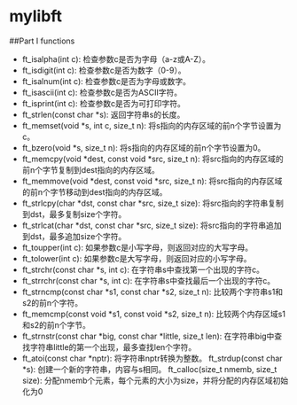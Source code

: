 # mylibft
##Part I functions

- ft_isalpha(int c): 检查参数c是否为字母（a-z或A-Z）。
- ft_isdigit(int c): 检查参数c是否为数字（0-9）。
- ft_isalnum(int c): 检查参数c是否为字母或数字。
- ft_isascii(int c): 检查参数c是否为ASCII字符。
- ft_isprint(int c): 检查参数c是否为可打印字符。
- ft_strlen(const char *s): 返回字符串s的长度。
- ft_memset(void *s, int c, size_t n): 将s指向的内存区域的前n个字节设置为c。
- ft_bzero(void *s, size_t n): 将s指向的内存区域的前n个字节设置为0。
- ft_memcpy(void *dest, const void *src, size_t n): 将src指向的内存区域的前n个字节复制到dest指向的内存区域。
- ft_memmove(void *dest, const void *src, size_t n): 将src指向的内存区域的前n个字节移动到dest指向的内存区域。
- ft_strlcpy(char *dst, const char *src, size_t size): 将src指向的字符串复制到dst，最多复制size个字符。
- ft_strlcat(char *dst, const char *src, size_t size): 将src指向的字符串追加到dst，最多追加size个字符。
- ft_toupper(int c): 如果参数c是小写字母，则返回对应的大写字母。
- ft_tolower(int c): 如果参数c是大写字母，则返回对应的小写字母。
- ft_strchr(const char *s, int c): 在字符串s中查找第一个出现的字符c。
- ft_strrchr(const char *s, int c): 在字符串s中查找最后一个出现的字符c。
- ft_strncmp(const char *s1, const char *s2, size_t n): 比较两个字符串s1和s2的前n个字符。
- ft_memcmp(const void *s1, const void *s2, size_t n): 比较两个内存区域s1和s2的前n个字节。
- ft_strnstr(const char *big, const char *little, size_t len): 在字符串big中查找字符串little的第一个出现，最多查找len个字符。
- ft_atoi(const char *nptr): 将字符串nptr转换为整数。
ft_strdup(const char *s): 创建一个新的字符串，内容与s相同。
ft_calloc(size_t nmemb, size_t size): 分配nmemb个元素，每个元素的大小为size，并将分配的内存区域初始化为0
